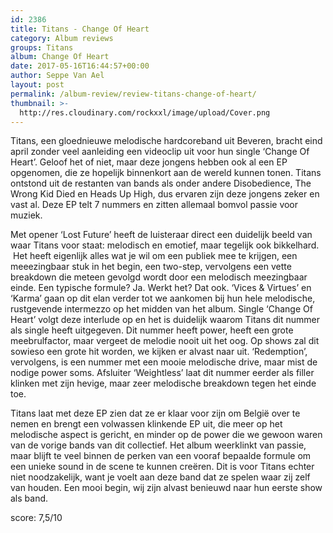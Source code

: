 ```yaml
---
id: 2386
title: Titans - Change Of Heart
category: Album reviews
groups: Titans
album: Change Of Heart
date: 2017-05-16T16:44:57+00:00
author: Seppe Van Ael
layout: post
permalink: /album-review/review-titans-change-of-heart/
thumbnail: >-
  http://res.cloudinary.com/rockxxl/image/upload/Cover.png
---
```

Titans, een gloednieuwe melodische hardcoreband uit Beveren, bracht eind april zonder veel aanleiding een videoclip uit voor hun single ‘Change Of Heart’. Geloof het of niet, maar deze jongens hebben ook al een EP opgenomen, die ze hopelijk binnenkort aan de wereld kunnen tonen. Titans ontstond uit de restanten van bands als onder andere Disobedience, The Wrong Kid Died en Heads Up High, dus ervaren zijn deze jongens zeker en vast al. Deze EP telt 7 nummers en zitten allemaal bomvol passie voor muziek.

Met opener ‘Lost Future’ heeft de luisteraar direct een duidelijk beeld van waar Titans voor staat: melodisch en emotief, maar tegelijk ook bikkelhard.  Het heeft eigenlijk alles wat je wil om een publiek mee te krijgen, een meeezingbaar stuk in het begin, een two-step, vervolgens een vette breakdown die meteen gevolgd wordt door een melodisch meezingbaar einde. Een typische formule? Ja. Werkt het? Dat ook. ‘Vices & Virtues’ en ‘Karma’ gaan op dit elan verder tot we aankomen bij hun hele melodische, rustgevende intermezzo op het midden van het album. Single ‘Change Of Heart’ volgt deze interlude op en het is duidelijk waarom Titans dit nummer als single heeft uitgegeven. Dit nummer heeft power, heeft een grote meebrulfactor, maar vergeet de melodie nooit uit het oog. Op shows zal dit sowieso een grote hit worden, we kijken er alvast naar uit. ‘Redemption’, vervolgens, is een nummer met een mooie melodische drive, maar mist de nodige power soms. Afsluiter ‘Weightless’ laat dit nummer eerder als filler klinken met zijn hevige, maar zeer melodische breakdown tegen het einde toe.

Titans laat met deze EP zien dat ze er klaar voor zijn om België over te nemen en brengt een volwassen klinkende EP uit, die meer op het melodische aspect is gericht, en minder op de power die we gewoon waren van de vorige bands van dit collectief. Het album weerklinkt van passie, maar blijft te veel binnen de perken van een vooraf bepaalde formule om een unieke sound in de scene te kunnen creëren. Dit is voor Titans echter niet noodzakelijk, want je voelt aan deze band dat ze spelen waar zij zelf van houden. Een mooi begin, wij zijn alvast benieuwd naar hun eerste show als band.

score: 7,5/10
